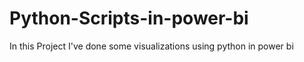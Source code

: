 # Python-Scripts-in-power-bi
In this Project I've done some visualizations using python in power bi
